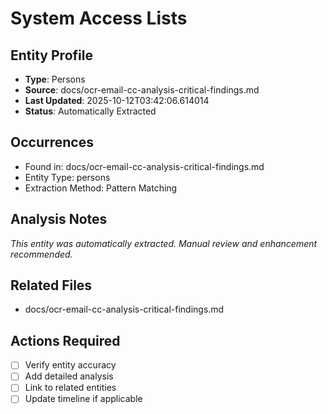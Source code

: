 # System Access Lists

## Entity Profile
- **Type**: Persons
- **Source**: docs/ocr-email-cc-analysis-critical-findings.md
- **Last Updated**: 2025-10-12T03:42:06.614014
- **Status**: Automatically Extracted

## Occurrences
- Found in: docs/ocr-email-cc-analysis-critical-findings.md
- Entity Type: persons
- Extraction Method: Pattern Matching

## Analysis Notes
*This entity was automatically extracted. Manual review and enhancement recommended.*

## Related Files
- docs/ocr-email-cc-analysis-critical-findings.md

## Actions Required
- [ ] Verify entity accuracy
- [ ] Add detailed analysis
- [ ] Link to related entities
- [ ] Update timeline if applicable
